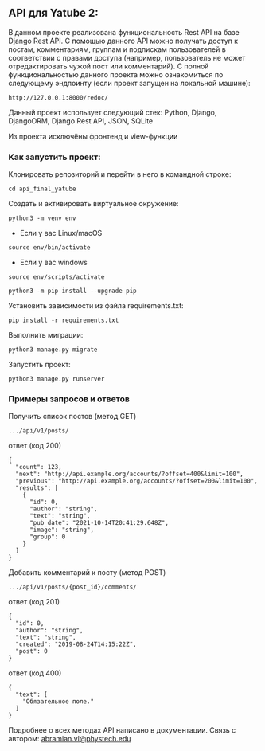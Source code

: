 ## API для Yatube 2:
В данном проекте реализована функциональность Rest API на базе Django Rest API. С помощью данного API можно получать доступ к постам, комментариям, группам и подпискам пользователей в соответствии с правами доступа (например, пользователь не может отредактировать чужой пост или комментарий). С полной функциональностью данного проекта можно ознакомиться по следующему эндпоинту (если проект запущен на локальной машине):
```
http://127.0.0.1:8000/redoc/
```
Данный проект использует следующий стек: Python, Django, DjangoORM, Django Rest API, JSON, SQLite

Из проекта исключёны фронтенд и view-функции

### Как запустить проект:
Клонировать репозиторий и перейти в него в командной строке:
```
cd api_final_yatube
```
Cоздать и активировать виртуальное окружение:
```
python3 -m venv env
```
* Если у вас Linux/macOS
```
source env/bin/activate
```
* Если у вас windows
```
source env/scripts/activate
```
```
python3 -m pip install --upgrade pip
```
Установить зависимости из файла requirements.txt:
```
pip install -r requirements.txt
```
Выполнить миграции:
```
python3 manage.py migrate
```
Запустить проект:
```
python3 manage.py runserver
```
### Примеры запросов и ответов

Получить список постов (метод  GET)
```
.../api/v1/posts/
```
ответ (код 200)
```
{
  "count": 123,
  "next": "http://api.example.org/accounts/?offset=400&limit=100",
  "previous": "http://api.example.org/accounts/?offset=200&limit=100",
  "results": [
    {
      "id": 0,
      "author": "string",
      "text": "string",
      "pub_date": "2021-10-14T20:41:29.648Z",
      "image": "string",
      "group": 0
    }
  ]
}
```
Добавить комментарий к посту (метод POST)
```
.../api/v1/posts/{post_id}/comments/
```
ответ (код 201)
```
{
  "id": 0,
  "author": "string",
  "text": "string",
  "created": "2019-08-24T14:15:22Z",
  "post": 0
}
```
ответ (код 400)
```
{
  "text": [
    "Обязательное поле."
  ]
}
``` 
Подробнее о всех методах API написано в документации.
Связь с автором: abramian.vl@phystech.edu